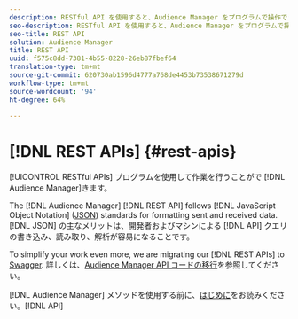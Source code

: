 ```yaml
---
description: RESTful API を使用すると、Audience Manager をプログラムで操作できます。
seo-description: RESTful API を使用すると、Audience Manager をプログラムで操作できます。
seo-title: REST API
solution: Audience Manager
title: REST API
uuid: f575c8dd-7381-4b55-8228-26eb87fbef64
translation-type: tm+mt
source-git-commit: 620730ab1596d4777a768de4453b73538671279d
workflow-type: tm+mt
source-wordcount: '94'
ht-degree: 64%

---
```



# [!DNL REST APIs] {#rest-apis}

[!UICONTROL RESTful APIs] プログラムを使用して作業を行うことがで [!DNL Audience Manager]きます。

The [!DNL Audience Manager] [!DNL REST API] follows [!DNL JavaScript Object Notation] ([JSON](https://www.json.org/)) standards for formatting sent and received data. [!DNL JSON] の主なメリットは、開発者およびマシンによる [!DNL API] クエリの書き込み、読み取り、解析が容易になることです。

To simplify your work even more, we are migrating our [!DNL REST APIs] to [Swagger](https://swagger.io/solutions/api-documentation/). 詳しくは、[Audience Manager API コードの移行](/help/using/api/api-swagger-migration.md)を参照してください。

 [!DNL Audience Manager] メソッドを使用する前に、[はじめに](../../api/rest-api-main/aam-api-getting-started.md#getting-started-with-rest-apis)をお読みください。[!DNL API]
